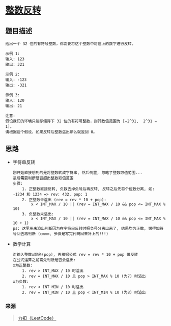 # [整数反转](https://leetcode-cn.com/problems/reverse-integer/)

## 题目描述
    给出一个 32 位的有符号整数，你需要将这个整数中每位上的数字进行反转。

    示例 1:
    输入: 123
    输出: 321

    示例 2:
    输入: -123
    输出: -321

    示例 3:
    输入: 120
    输出: 21

    注意:
    假设我们的环境只能存储得下 32 位的有符号整数，则其数值范围为 [−2^31,  2^31 − 1]。
    请根据这个假设，如果反转后整数溢出那么就返回 0。

## 思路
- 字符串反转
    ```
    刚开始直接想到的是将整数转成字符串, 然后倒置, 忽略了整数取值范围...
    最后需要判断是否超出整数取值范围
    步骤:
        1. 正整数直接反转, 负数去掉负号后再反转, 反转之后先将个位数分离, 如: -1234 和 1234 => rev: 432, pop: 1
        2. 正整数未溢出 (rev = rev * 10 + pop):
            x < INT_MAX / 10 || (rev = INT_MAX / 10 && pop <= INT_MAX % 10)
        3. 负整数未溢出:
            x < INT_MAX / 10 || (rev = INT_MAX / 10 && pop <= INT_MAX % 10 + 1)
    ps: 这里用未溢出判断因为在字符串反转时把负号分离出来了, 结果均为正数, 懒得加符号回去再判断 (emmm, 步骤是写完代码回来补上的!!!)
    ```

- 数学计算
    ```
    对输入整数x取余(pop), 再根据公式 rev = rev * 10 + pop 做反转
    在公式运算之前需先判断是否会溢出:
    x为正整数:
        1. rev > INT_MAX / 10 时溢出
        2. rev = INT_MAX / 10 且 pop > INT_MAX % 10 (为7) 时溢出
    x为负数:
        1. rev < INT_MIN / 10 时溢出
        2. rev = INT_MIN / 10 且 pop < INT_MIN % 10 (为8) 时溢出
    ```

### 来源
> [力扣（LeetCode）](https://leetcode-cn.com/)